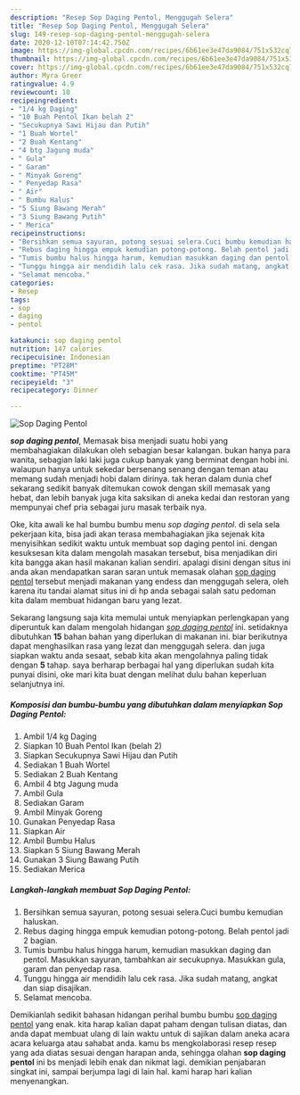 ```yaml
---
description: "Resep Sop Daging Pentol, Menggugah Selera"
title: "Resep Sop Daging Pentol, Menggugah Selera"
slug: 149-resep-sop-daging-pentol-menggugah-selera
date: 2020-12-10T07:14:42.750Z
image: https://img-global.cpcdn.com/recipes/6b61ee3e47da9084/751x532cq70/sop-daging-pentol-foto-resep-utama.jpg
thumbnail: https://img-global.cpcdn.com/recipes/6b61ee3e47da9084/751x532cq70/sop-daging-pentol-foto-resep-utama.jpg
cover: https://img-global.cpcdn.com/recipes/6b61ee3e47da9084/751x532cq70/sop-daging-pentol-foto-resep-utama.jpg
author: Myra Greer
ratingvalue: 4.9
reviewcount: 10
recipeingredient:
- "1/4 kg Daging"
- "10 Buah Pentol Ikan belah 2"
- "Secukupnya Sawi Hijau dan Putih"
- "1 Buah Wortel"
- "2 Buah Kentang"
- "4 btg Jagung muda"
- " Gula"
- " Garam"
- " Minyak Goreng"
- " Penyedap Rasa"
- " Air"
- " Bumbu Halus"
- "5 Siung Bawang Merah"
- "3 Siung Bawang Putih"
- " Merica"
recipeinstructions:
- "Bersihkan semua sayuran, potong sesuai selera.Cuci bumbu kemudian haluskan."
- "Rebus daging hingga empuk kemudian potong-potong. Belah pentol jadi 2 bagian."
- "Tumis bumbu halus hingga harum, kemudian masukkan daging dan pentol. Masukkan sayuran, tambahkan air secukupnya. Masukkan gula, garam dan penyedap rasa."
- "Tunggu hingga air mendidih lalu cek rasa. Jika sudah matang, angkat dan siap disajikan."
- "Selamat mencoba."
categories:
- Resep
tags:
- sop
- daging
- pentol

katakunci: sop daging pentol 
nutrition: 147 calories
recipecuisine: Indonesian
preptime: "PT28M"
cooktime: "PT45M"
recipeyield: "3"
recipecategory: Dinner

---
```



![Sop Daging Pentol](https://img-global.cpcdn.com/recipes/6b61ee3e47da9084/751x532cq70/sop-daging-pentol-foto-resep-utama.jpg)

<b><i>sop daging pentol</i></b>, Memasak bisa menjadi suatu hobi yang membahagiakan dilakukan oleh sebagian besar kalangan. bukan hanya para wanita, sebagian laki laki juga cukup banyak yang berminat dengan hobi ini. walaupun hanya untuk sekedar bersenang senang dengan teman atau memang sudah menjadi hobi dalam dirinya. tak heran dalam dunia chef sekarang sedikit banyak ditemukan cowok dengan skill memasak yang hebat, dan lebih banyak juga kita saksikan di aneka kedai dan restoran yang mempunyai chef pria sebagai juru masak terbaik nya.



Oke, kita awali ke hal bumbu bumbu menu <i>sop daging pentol</i>. di sela sela pekerjaan kita, bisa jadi akan terasa membahagiakan jika sejenak kita menyisihkan sedikit waktu untuk membuat sop daging pentol ini. dengan kesuksesan kita dalam mengolah masakan tersebut, bisa menjadikan diri kita bangga akan hasil makanan kalian sendiri. apalagi disini dengan situs ini anda akan mendapatkan saran saran untuk memasak olahan <u>sop daging pentol</u> tersebut menjadi makanan yang endess dan menggugah selera, oleh karena itu tandai alamat situs ini di hp anda sebagai salah satu pedoman kita dalam membuat hidangan baru yang lezat.


Sekarang langsung saja kita memulai untuk menyiapkan perlengkapan yang diperuntuk kan dalam mengolah hidangan <u><i>sop daging pentol</i></u> ini. setidaknya dibutuhkan <b>15</b> bahan bahan yang diperlukan di makanan ini. biar berikutnya dapat menghasilkan rasa yang lezat dan menggugah selera. dan juga siapkan waktu anda sesaat, sebab kita akan mengolahnya paling tidak dengan <b>5</b> tahap. saya berharap berbagai hal yang diperlukan sudah kita punyai disini, oke mari kita buat dengan melihat dulu bahan keperluan selanjutnya ini.

<!--inarticleads1-->

##### Komposisi dan bumbu-bumbu yang dibutuhkan dalam menyiapkan Sop Daging Pentol:

1. Ambil 1/4 kg Daging
1. Siapkan 10 Buah Pentol Ikan (belah 2)
1. Siapkan Secukupnya Sawi Hijau dan Putih
1. Sediakan 1 Buah Wortel
1. Sediakan 2 Buah Kentang
1. Ambil 4 btg Jagung muda
1. Ambil  Gula
1. Sediakan  Garam
1. Ambil  Minyak Goreng
1. Gunakan  Penyedap Rasa
1. Siapkan  Air
1. Ambil  Bumbu Halus
1. Siapkan 5 Siung Bawang Merah
1. Gunakan 3 Siung Bawang Putih
1. Sediakan  Merica




<!--inarticleads2-->

##### Langkah-langkah membuat Sop Daging Pentol:

1. Bersihkan semua sayuran, potong sesuai selera.Cuci bumbu kemudian haluskan.
1. Rebus daging hingga empuk kemudian potong-potong. Belah pentol jadi 2 bagian.
1. Tumis bumbu halus hingga harum, kemudian masukkan daging dan pentol. Masukkan sayuran, tambahkan air secukupnya. Masukkan gula, garam dan penyedap rasa.
1. Tunggu hingga air mendidih lalu cek rasa. Jika sudah matang, angkat dan siap disajikan.
1. Selamat mencoba.




Demikianlah sedikit bahasan hidangan perihal bumbu bumbu <u>sop daging pentol</u> yang enak. kita harap kalian dapat paham dengan tulisan diatas, dan anda dapat membuat ulang di lain waktu untuk di sajikan dalam aneka acara acara keluarga atau sahabat anda. kamu bs mengkolaborasi resep resep yang ada diatas sesuai dengan harapan anda, sehingga olahan <b>sop daging pentol</b> ini bs menjadi lebih enak dan nikmat lagi. demikian penjabaran singkat ini, sampai berjumpa lagi di lain hal. kami harap hari kalian menyenangkan.
